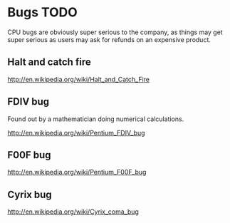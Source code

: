 # Bugs TODO

CPU bugs are obviously super serious to the company, as things may get super serious as users may ask for refunds on an expensive product.

## Halt and catch fire

<http://en.wikipedia.org/wiki/Halt_and_Catch_Fire>

## FDIV bug

Found out by a mathematician doing numerical calculations.

<http://en.wikipedia.org/wiki/Pentium_FDIV_bug>

## F00F bug

<http://en.wikipedia.org/wiki/Pentium_F00F_bug>

## Cyrix bug

<http://en.wikipedia.org/wiki/Cyrix_coma_bug>
